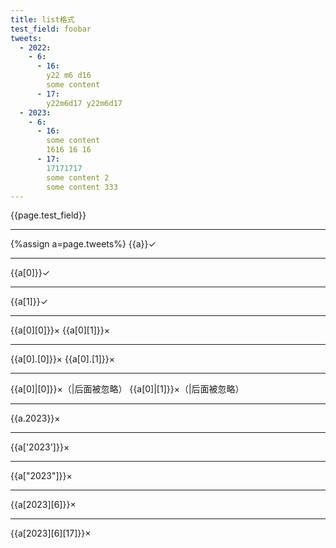 ```yaml
---
title: list格式
test_field: foobar
tweets:
  - 2022:
    - 6:
      - 16:
        y22 m6 d16
        some content
      - 17:
        y22m6d17 y22m6d17
  - 2023:
    - 6:
      - 16:
        some content
        1616 16 16
      - 17:
        17171717
        some content 2
        some content 333
---
```

{{page.test_field}}

---
{%assign a=page.tweets%}
{{a}}✓

---
{{a[0]}}✓

---
{{a[1]}}✓

---
{{a[0][0]}}×
{{a[0][1]}}×

---
{{a[0].[0]}}×
{{a[0].[1]}}×

---
{{a[0]|[0]}}×（|后面被忽略）
{{a[0]|[1]}}×（|后面被忽略）

---
{{a.2023}}×

---
{{a['2023']}}×

---
{{a["2023"]}}×

---
{{a[2023][6]}}×

---
{{a[2023][6][17]}}×
